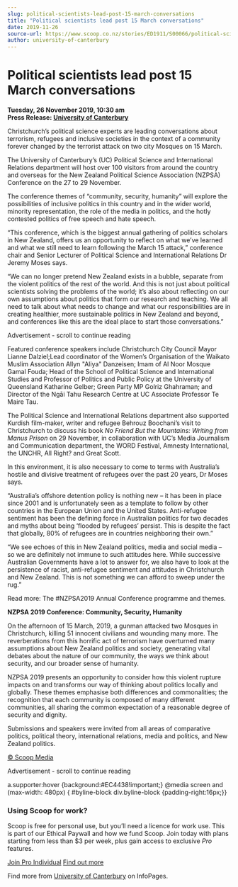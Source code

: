 ```yaml
---
slug: political-scientists-lead-post-15-march-conversations
title: "Political scientists lead post 15 March conversations"
date: 2019-11-26
source-url: https://www.scoop.co.nz/stories/ED1911/S00066/political-scientists-lead-post-15-march-conversations.htm
author: university-of-canterbury
---
```

Political scientists lead post 15 March conversations
=====================================================

**Tuesday, 26 November 2019, 10:30 am**  
**Press Release: [University of Canterbury](https://info.scoop.co.nz/University_of_Canterbury)**

  

Christchurch’s political science experts are leading conversations about terrorism, refugees and inclusive societies in the context of a community forever changed by the terrorist attack on two city Mosques on 15 March.

The University of Canterbury’s (UC) Political Science and International Relations department will host over 100 visitors from around the country and overseas for the New Zealand Political Science Association (NZPSA) Conference on the 27 to 29 November.

  
The conference themes of “community, security, humanity” will explore the possibilities of inclusive politics in this country and in the wider world, minority representation, the role of the media in politics, and the hotly contested politics of free speech and hate speech.

“This conference, which is the biggest annual gathering of politics scholars in New Zealand, offers us an opportunity to reflect on what we’ve learned and what we still need to learn following the March 15 attack,” conference chair and Senior Lecturer of Political Science and International Relations Dr Jeremy Moses says.

“We can no longer pretend New Zealand exists in a bubble, separate from the violent politics of the rest of the world. And this is not just about political scientists solving the problems of the world; it’s also about reflecting on our own assumptions about politics that form our research and teaching. We all need to talk about what needs to change and what our responsibilities are in creating healthier, more sustainable politics in New Zealand and beyond, and conferences like this are the ideal place to start those conversations.”

Advertisement - scroll to continue reading





Featured conference speakers include Christchurch City Council Mayor Lianne Dalziel;Lead coordinator of the Women’s Organisation of the Waikato Muslim Association Allyn "Aliya" Danzeisen; Imam of Al Noor Mosque Gamal Fouda; Head of the School of Political Science and International Studies and Professor of Politics and Public Policy at the University of Queensland Katharine Gelber; Green Party MP Golriz Ghahraman; and Director of the Ngāi Tahu Research Centre at UC Associate Professor Te Maire Tau.

The Political Science and International Relations department also supported Kurdish film-maker, writer and refugee Behrouz Boochani’s visit to Christchurch to discuss his book _No Friend But the Mountains: Writing from Manus Prison_ on 29 November, in collaboration with UC’s Media Journalism and Communication department, the WORD Festival, Amnesty International, the UNCHR, All Right? and Great Scott.

In this environment, it is also necessary to come to terms with Australia’s hostile and divisive treatment of refugees over the past 20 years, Dr Moses says.

“Australia’s offshore detention policy is nothing new – it has been in place since 2001 and is unfortunately seen as a template to follow by other countries in the European Union and the United States. Anti-refugee sentiment has been the defining force in Australian politics for two decades and myths about being ‘flooded by refugees’ persist. This is despite the fact that globally, 80% of refugees are in countries neighboring their own.”

“We see echoes of this in New Zealand politics, media and social media – so we are definitely not immune to such attitudes here. While successive Australian Governments have a lot to answer for, we also have to look at the persistence of racist, anti-refugee sentiment and attitudes in Christchurch and New Zealand. This is not something we can afford to sweep under the rug.”

Read more: The #NZPSA2019 Annual Conference programme and themes.

**NZPSA 2019 Conference: Community, Security, Humanity**

On the afternoon of 15 March, 2019, a gunman attacked two Mosques in Christchurch, killing 51 innocent civilians and wounding many more. The reverberations from this horrific act of terrorism have overturned many assumptions about New Zealand politics and society, generating vital debates about the nature of our community, the ways we think about security, and our broader sense of humanity.

NZPSA 2019 presents an opportunity to consider how this violent rupture impacts on and transforms our way of thinking about politics locally and globally. These themes emphasise both differences and commonalities; the recognition that each community is composed of many different communities, all sharing the common expectation of a reasonable degree of security and dignity.

Submissions and speakers were invited from all areas of comparative politics, political theory, international relations, media and politics, and New Zealand politics.

  

[© Scoop Media](http://www.scoop.co.nz/about/terms.html)  

Advertisement - scroll to continue reading



a.supporter:hover {background:#EC4438!important;} @media screen and (max-width: 480px) { #byline-block div.byline-block {padding-right:16px;}}

### Using Scoop for work?

Scoop is free for personal use, but you’ll need a licence for work use. This is part of our Ethical Paywall and how we fund Scoop. Join today with plans starting from less than $3 per week, plus gain access to exclusive _Pro_ features.  
  
[Join Pro Individual](https://pro.scoop.co.nz/Individual/?from=ProIn24) [Find out more](https://pro.scoop.co.nz/using-scoop-for-work/?from=ProIn24)

Find more from [University of Canterbury](https://info.scoop.co.nz/University_of_Canterbury) on InfoPages.
